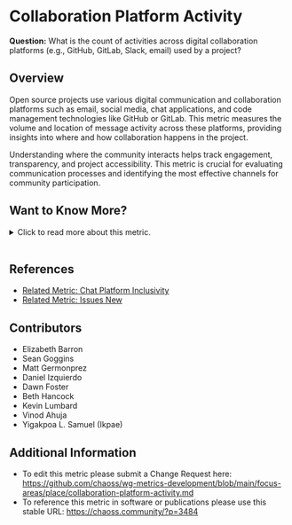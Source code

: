 # Collaboration Platform Activity

**Question:** What is the count of activities across digital collaboration platforms (e.g., GitHub, GitLab, Slack, email) used by a project?

## Overview
Open source projects use various digital communication and collaboration platforms such as email, social media, chat applications, and code management technologies like GitHub or GitLab. This metric measures the volume and location of message activity across these platforms, providing insights into where and how collaboration happens in the project.

Understanding where the community interacts helps track engagement, transparency, and project accessibility. This metric is crucial for evaluating communication processes and identifying the most effective channels for community participation.

## Want to Know More?
<span markdown="1"><details>
<summary>Click to read more about this metric.</summary>

### Objectives
The Collaboration Platform Activity metric helps:
- Understand where the community is collaborating and how it communicates.
- Identify the processes followed by each project based on communication logs.
- Demonstrate the level of transparency in project communications.
- Help contributors find the appropriate platform for making contributions and connecting with the project.
- Enable project maintainers to determine the optimal number of communication channels to efficiently share information and engage contributors.
- Identify the lowest-barrier channels for engagement.
- Support other metrics, such as [Burstiness](https://chaoss.community/?p=3447), [Project Velocity](https://chaoss.community/?p=3572), [Activity Dates and Times](https://chaoss.community/?p=3444), and [Chat Platform Inclusivity](https://chaoss.community/?p=3536).

### Data Collection Strategies
The unit of data collection is the individual activity on a platform. Metadata related to this metric can include:
- Timestamp of the activity
- Sender (user or bot)
- Threaded or non-threaded platform type
- Data collection date
- Platform message identifier

### Filters
* Number of people
* Number of messages
* Number of comments on Issues and Change Requests
* Type of channel (mailing list, irc, and so on)
* Activity per day of the week
* [Contribution attributions](https://chaoss.community/metric-contribution-attribution/) (e.g., people or organizations)

### Visualizations
1. **Visualization of Platform Activity:**  
   Display the count of platform activities over time.
   ![GrimoireLab Implementation](https://raw.githubusercontent.com/chaoss/wg-metrics-development/main/focus-areas/place/images/collaboration-platforms.png)  
   *Figure 1: Collaboration platform activity chart (GrimoireLab)*

2. **Interactive Dashboards:**  
   [GrimoireLab Dashboard](https://chaoss.biterg.io/app/kibana#/dashboard/ab68fe20-17f2-11e9-872f-e17019e68d6d)
   *Figure 2: GrimoireLab dashboard displaying platform activity metrics (GrimoireLab)*

</details></span><br>


## References
- [Related Metric: Chat Platform Inclusivity](https://chaoss.community/?p=3536)
- [Related Metric: Issues New](https://chaoss.community/?p=3634)

## Contributors
- Elizabeth Barron
- Sean Goggins
- Matt Germonprez
- Daniel Izquierdo
- Dawn Foster
- Beth Hancock
- Kevin Lumbard
- Vinod Ahuja
- Yigakpoa L. Samuel (Ikpae)

## Additional Information
- To edit this metric please submit a Change Request here: https://github.com/chaoss/wg-metrics-development/blob/main/focus-areas/place/collaboration-platform-activity.md
- To reference this metric in software or publications please use this stable URL: https://chaoss.community/?p=3484

<!-- # For groupings in the knowledge base
 Context tags: Collaboration Platform, Chat platform, Platform Activity
 Keyword tags: GitHub, GitLab, IRC, Slack, Email, place, where
 -->

